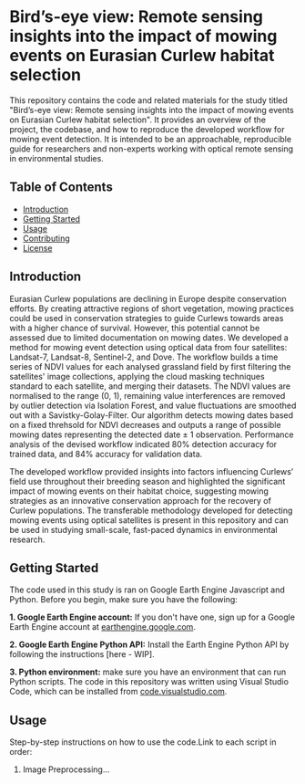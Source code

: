 # Bird’s-eye view: Remote sensing insights into the impact of mowing events on Eurasian Curlew habitat selection

This repository contains the code and related materials for the study titled "Bird’s-eye view: Remote sensing insights into the impact of mowing events on Eurasian Curlew habitat selection". It provides an overview of the project, the codebase, and how to reproduce the developed workflow for mowing event detection. It is intended to be an approachable, reproducible guide for researchers and non-experts working with optical remote sensing in environmental studies.

## Table of Contents
- [Introduction](#introduction)
- [Getting Started](#getting-started)
- [Usage](#usage)
- [Contributing](#contributing)
- [License](#license)

## Introduction

Eurasian Curlew populations are declining in Europe despite conservation efforts. By creating attractive regions of short vegetation, mowing practices could be used in conservation strategies to guide Curlews towards areas with a higher chance of survival. However, this potential cannot be assessed due to limited documentation on mowing dates. We developed a method for mowing event detection using optical data from four satellites: Landsat-7, Landsat-8, Sentinel-2, and Dove. The workflow builds a time series of NDVI values for each analysed grassland field by first filtering the satellites' image collections, applying the cloud masking techniques standard to each satellite, and merging their datasets. The NDVI values are normalised to the range (0, 1), remaining value interferences are removed by outlier detection via Isolation Forest, and value fluctuations are smoothed out with a Savistky-Golay-Filter. Our algorithm detects mowing dates based on a fixed threhsold for NDVI decreases and outputs a range of possible mowing dates representing the detected date ± 1 observation. Performance analysis of the devised workflow indicated 80% detection accuracy for trained data, and 84% accuracy for validation data.

The developed workflow provided insights into factors influencing Curlews’ field use throughout their breeding season and highlighted the significant impact of mowing events on their habitat choice, suggesting mowing strategies as an innovative conservation approach for the recovery of Curlew populations. The transferable methodology developed for detecting mowing events using optical satellites is present in this repository and can be used in studying small-scale, fast-paced dynamics in environmental research.

## Getting Started

The code used in this study is ran on Google Earth Engine Javascript and Python. Before you begin, make sure you have the following:

**1. Google Earth Engine account:** If you don't have one, sign up for a Google Earth Engine account at [earthengine.google.com](earthengine.google.com).

**2. Google Earth Engine Python API:** Install the Earth Engine Python API by following the instructions [here - WIP].

**3. Python environment:** make sure you have an environment that can run Python scripts. The code in this repository was written using Visual Studio Code, which can be installed from  [code.visualstudio.com](code.visualstudio.com).

## Usage

Step-by-step instructions on how to use the code.Link to each script in order:

1. Image Preprocessing...

